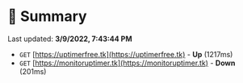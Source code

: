 # 📖 Summary
Last updated: **3/9/2022, 7:43:44 PM**

- `GET` [https://uptimerfree.tk](https://uptimerfree.tk) - **Up** (1217ms)
- `GET` [https://monitoruptimer.tk](https://monitoruptimer.tk) - **Down** (201ms)
